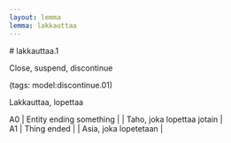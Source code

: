 ```yaml
---
layout: lemma
lemma: lakkauttaa
---
```


<div class="sense">
# <span class="sensename">lakkauttaa.1</span>

<span class="description">Close, suspend, discontinue</span>

(tags: model:discontinue.01)

<span class="description">Lakkauttaa, lopettaa</span>

A0 | Entity ending something |   | Taho, joka lopettaa jotain |  
A1 | Thing ended |   | Asia, joka lopetetaan |  

</div>

